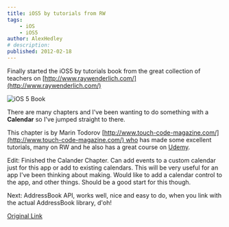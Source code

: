 ```yaml
---
title: iOS5 by tutorials from RW
tags:
    - iOS
    - iOS5
author: AlexHedley
# description: 
published: 2012-02-18
---
```


Finally started the iOS5 by tutorials book from the great collection of teachers on [http://www.raywenderlich.com/](http://www.raywenderlich.com/)

![iOS 5 Book](images/iPhone_4screens_withbook_b.png "iOS 5 by tutorials Book")

There are many chapters and I've been wanting to do something with a **Calendar** so I've jumped straight to there.

This chapter is by Marin Todorov [http://www.touch-code-magazine.com/](http://www.touch-code-magazine.com/) who has made some excellent tutorials, many on RW and he also has a great course on [Udemy](http://www.udemy.com/cocos2d-101-creating-a-simple-game-for-iphone-from-scratch/?couponCode=StoreOnTCM "Udemy").

Edit: Finished the Calander Chapter. Can add events to a custom calendar just for this app or add to existing calendars. This will be very useful for an app I've been thinking about making. Would like to add a calendar control to the app, and other things. Should be a good start for this though.

Next: AddressBook API, works well, nice and easy to do, when you link with the actual AddressBook library, d'oh!

[Original Link](https://alexhedley.wordpress.com/2012/02/18/ios5-by-tutorials-from-rw/)

